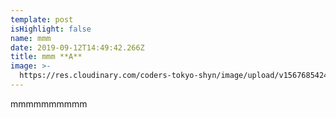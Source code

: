 ```yaml
---
template: post
isHighlight: false
name: mmm
date: 2019-09-12T14:49:42.266Z
title: mmm **A**
image: >-
  https://res.cloudinary.com/coders-tokyo-shyn/image/upload/v1567685424/download_rqspaw.jpg
---
```

mmmmmmmmmm
